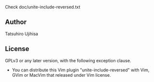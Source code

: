 Check doc/unite-include-reversed.txt

## Author

Tatsuhiro Ujihisa

## License

GPLv3 or any later version, with the following exception clause.

* You can distribute this Vim plugin "unite-include-reversed" with Vim, GVim or MacVim that released under Vim license.
